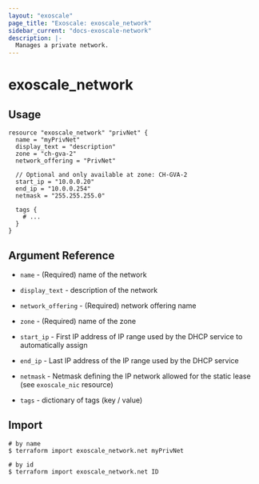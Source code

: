 ```yaml
---
layout: "exoscale"
page_title: "Exoscale: exoscale_network"
sidebar_current: "docs-exoscale-network"
description: |-
  Manages a private network.
---
```


# exoscale_network


## Usage

```hcl
resource "exoscale_network" "privNet" {
  name = "myPrivNet"
  display_text = "description"
  zone = "ch-gva-2"
  network_offering = "PrivNet"

  // Optional and only available at zone: CH-GVA-2
  start_ip = "10.0.0.20"
  end_ip = "10.0.0.254"
  netmask = "255.255.255.0"

  tags {
    # ...
  }
}
```

## Argument Reference

- `name` - (Required) name of the network

- `display_text` - description of the network

- `network_offering` - (Required) network offering name

- `zone` - (Required) name of the zone

- `start_ip` - First IP address of IP range used by the DHCP service to automatically assign

- `end_ip` - Last IP address of the IP range used by the DHCP service

- `netmask` - Netmask defining the IP network allowed for the static lease (see `exoscale_nic` resource)

- `tags` - dictionary of tags (key / value)


## Import

```shell
# by name
$ terraform import exoscale_network.net myPrivNet

# by id
$ terraform import exoscale_network.net ID
```
